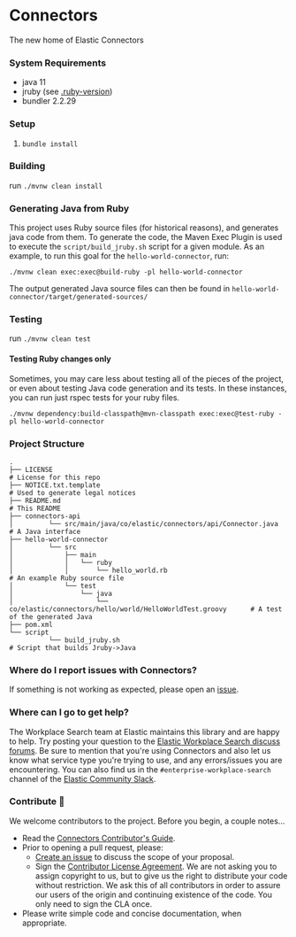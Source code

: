 # Connectors
The new home of Elastic Connectors

### System Requirements
- java 11
- jruby (see [.ruby-version](.ruby-version))
- bundler 2.2.29

### Setup
1. `bundle install`

### Building
run `./mvnw clean install`

### Generating Java from Ruby
This project uses Ruby source files (for historical reasons), and generates java code from them. To generate the code,
the Maven Exec Plugin is used to execute the `script/build_jruby.sh` script for a given module. As an example,
to run this goal for the `hello-world-connector`, run:

```shell
./mvnw clean exec:exec@build-ruby -pl hello-world-connector
```

The output generated Java source files can then be found in `hello-world-connector/target/generated-sources/`


### Testing
run `./mvnw clean test`

#### Testing Ruby changes only
Sometimes, you may care less about testing all of the pieces of the project, or even about testing Java code generation
and its tests. In these instances, you can run just rspec tests for your ruby files.

```shell
./mvnw dependency:build-classpath@mvn-classpath exec:exec@test-ruby -pl hello-world-connector
```

### Project Structure


```
.
├── LICENSE                                                                            # License for this repo
├── NOTICE.txt.template                                                                # Used to generate legal notices
├── README.md                                                                          # This README
├── connectors-api
│         └── src/main/java/co/elastic/connectors/api/Connector.java                   # A Java interface
├── hello-world-connector
│         └── src
│             ├── main
│             │   └── ruby
│             │       └── hello_world.rb                                               # An example Ruby source file
│             └── test
│                 └── java
│                     └── co/elastic/connectors/hello/world/HelloWorldTest.groovy      # A test of the generated Java
├── pom.xml
└── script
          └── build_jruby.sh                                                           # Script that builds Jruby->Java
```

### Where do I report issues with Connectors?
If something is not working as expected, please open an [issue](https://github.com/elastic/connectors/issues/new).

### Where can I go to get help?
The Workplace Search team at Elastic maintains this library and are happy to help. Try posting your question to the
[Elastic Workplace Search discuss forums](https://discuss.elastic.co/c/workplace-search). Be sure to mention that you're
using Connectors and also let us know what service type you're trying to use, and any errors/issues you are
encountering. You can also find us in the `#enterprise-workplace-search` channel of the
[Elastic Community Slack](elasticstack.slack.com).

### Contribute 🚀
We welcome contributors to the project. Before you begin, a couple notes...
* Read the [Connectors Contributor's Guide](https://github.com/elastic/connectors/blob/main/CONTRIBUTING.md).
* Prior to opening a pull request, please:
    * [Create an issue](https://github.com/elastic/connectors/issues) to discuss the scope of your proposal.
    * Sign the [Contributor License Agreement](https://www.elastic.co/contributor-agreement/). We are not asking you to
      assign copyright to us, but to give us the right to distribute your code without restriction. We ask this of all
      contributors in order to assure our users of the origin and continuing existence of the code. You only need to sign
      the CLA once.
* Please write simple code and concise documentation, when appropriate.